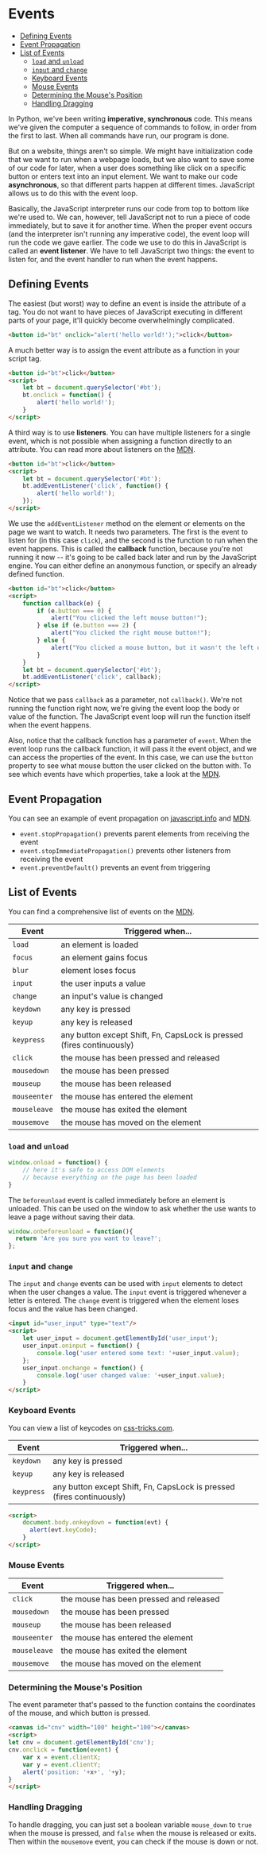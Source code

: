 
# Events

- [Defining Events](#defining-events)
- [Event Propagation](#event-propagation)
- [List of Events](#list-of-events)
  - [`load` and `unload`](#load-and-unload)
  - [`input` and `change`](#input-and-change)
  - [Keyboard Events](#keyboard-events)
  - [Mouse Events](#mouse-events)
  - [Determining the Mouse's Position](#determining-the-mouses-position)
  - [Handling Dragging](#handling-dragging)

In Python, we've been writing **imperative, synchronous** code. This means we've given the computer a sequence of commands to follow, in order from the first to last. When all commands have run, our program is done.

But on a website, things aren't so simple. We might have initialization code that we want to run when a webpage loads, but we also want to save some of our code for later, when a user does something like click on a specific button or enters text into an input element. We want to make our code **asynchronous**, so that different parts happen at different times. JavaScript allows us to do this with the event loop.

Basically, the JavaScript interpreter runs our code from top to bottom like we're used to. We can, however, tell JavaScript not to run a piece of code immediately, but to save it for another time. When the proper event occurs (and the interpreter isn't running any imperative code), the event loop will run the code we gave earlier. The code we use to do this in JavaScript is called an **event listener**. We have to tell JavaScript two things: the event to listen for, and the event handler to run when the event happens.

## Defining Events

The easiest (but worst) way to define an event is inside the attribute of a tag. You do not want to have pieces of JavaScript executing in different parts of your page, it'll quickly become overwhelmingly complicated.

```html
<button id="bt" onclick="alert('hello world!');">click</button>
```

A much better way is to assign the event attribute as a function in your script tag.

```html
<button id="bt">click</button>
<script>
    let bt = document.querySelector('#bt');
    bt.onclick = function() {
        alert('hello world!');
    }
</script>
```

A third way is to use **listeners**. You can have multiple listeners for a single event, which is not possible when assigning a function directly to an attribute. You can read more about listeners on the [MDN](https://developer.mozilla.org/en-US/docs/Web/API/EventTarget/addEventListener).

```html
<button id="bt">click</button>
<script>
    let bt = document.querySelector('#bt');
    bt.addEventListener('click', function() {
        alert('hello world!');
    });
</script>
```

We use the `addEventListener` method on the element or elements on the page we want to watch. It needs two parameters. The first is the event to listen for (in this case `click`), and the second is the function to run when the event happens. This is called the **callback** function, because you're not running it now -- it's going to be called back later and run by the JavaScript engine. You can either define an anonymous function, or specify an already defined function.

```html
<button id="bt">click</button>
<script>
    function callback(e) {
        if (e.button === 0) {
            alert("You clicked the left mouse button!");
        } else if (e.button === 2) {
            alert("You clicked the right mouse button!");
        } else {
            alert("You clicked a mouse button, but it wasn't the left or right!");
        }
    }
    let bt = document.querySelector('#bt');
    bt.addEventListener('click', callback);
</script>
```

Notice that we pass `callback` as a parameter, not `callback()`. We're not running the function right now, we're giving the event loop the body or value of the function. The JavaScript event loop will run the function itself when the event happens.

Also, notice that the callback function has a parameter of `event`. When the event loop runs the callback function, it will pass it the event object, and we can access the properties of the event. In this case, we can use the `button` property to see what mouse button the user clicked on the button with. To see which events have which properties, take a look at the [MDN](https://developer.mozilla.org/en-US/docs/Web/Events).

## Event Propagation

You can see an example of event propagation on [javascript.info](https://javascript.info/bubbling-and-capturing) and [MDN](https://developer.mozilla.org/en-US/docs/Web/API/Document_Object_Model/Examples#Example_5:_Event_Propagation).


- `event.stopPropagation()` prevents parent elements from receiving the event
- `event.stopImmediatePropagation()` prevents other listeners from receiving the event
- `event.preventDefault()` prevents an event from triggering


## List of Events

You can find a comprehensive list of events on the [MDN](https://developer.mozilla.org/en-US/docs/Web/Events).


| Event | Triggered when... |
|--- |--- |
| `load` | an element is loaded |
| `focus` | an element gains focus |
| `blur ` | element loses focus |
| `input` | the user inputs a value |
| `change` | an input's value is changed |
| `keydown` | any key is pressed |
| `keyup` | any key is released |
| `keypress` | any button except Shift, Fn, CapsLock is pressed (fires continuously) |
| `click` | the mouse has been pressed and released |
| `mousedown` | the mouse has been pressed |
| `mouseup` | the mouse has been released |
| `mouseenter` | the mouse has entered the element |
| `mouseleave` | the mouse has exited the element
| `mousemove` | the mouse has moved on the element |


### `load` and `unload`


```javascript
window.onload = function() {
    // here it's safe to access DOM elements
    // because everything on the page has been loaded
}
```

The `beforeunload` event is called immediately before an element is unloaded. This can be used on the window to ask whether the use wants to leave a page without saving their data.

```javascript
window.onbeforeunload = function(){
  return 'Are you sure you want to leave?';
};
```

### `input` and `change`

The `input` and `change` events can be used with `input` elements to detect when the user changes a value. The `input` event is triggered whenever a letter is entered. The `change` event is triggered when the element loses focus and the value has been changed.

```html
<input id="user_input" type="text"/>
<script>
    let user_input = document.getElementById('user_input');
    user_input.oninput = function() {
        console.log('user entered some text: '+user_input.value);
    };
    user_input.onchange = function() {
        console.log('user changed value: '+user_input.value);
    }
</script>

```


### Keyboard Events

You can view a list of keycodes on [css-tricks.com](https://css-tricks.com/snippets/javascript/javascript-keycodes/).

| Event | Triggered when... |
|--- |--- |
| `keydown` | any key is pressed |
| `keyup` | any key is released |
| `keypress` | any button except Shift, Fn, CapsLock is pressed (fires continuously) |


```html
<script>
    document.body.onkeydown = function(evt) {
      alert(evt.keyCode);
    }
</script>
```


### Mouse Events

| Event | Triggered when... |
|--- |--- |
| `click` | the mouse has been pressed and released |
| `mousedown` | the mouse has been pressed |
| `mouseup` | the mouse has been released |
| `mouseenter` | the mouse has entered the element |
| `mouseleave` | the mouse has exited the element
| `mousemove` | the mouse has moved on the element |


### Determining the Mouse's Position

The event parameter that's passed to the function contains the coordinates of the mouse, and which button is pressed.

```html
<canvas id="cnv" width="100" height="100"></canvas>
<script>
let cnv = document.getElementById('cnv');
cnv.onclick = function(event) {
    var x = event.clientX;
    var y = event.clientY;
    alert('position: '+x+', '+y);
}
</script>
```


### Handling Dragging

To handle dragging, you can just set a boolean variable `mouse_down` to `true` when the mouse is pressed, and `false` when the mouse is released or exits. Then within the `mousemove` event, you can check if the mouse is down or not.


